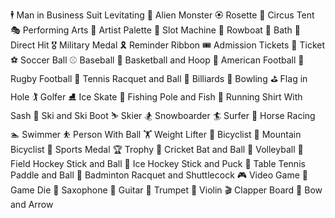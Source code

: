 🕴 Man in Business Suit Levitating
👾 Alien Monster
🏵 Rosette
🎪 Circus Tent
🎭 Performing Arts
🎨 Artist Palette
🎰 Slot Machine
🚣 Rowboat
🛀 Bath
🎯 Direct Hit
🎖 Military Medal
🎗 Reminder Ribbon
🎟 Admission Tickets
🎫 Ticket
⚽ Soccer Ball
⚾ Baseball
🏀 Basketball and Hoop
🏈 American Football
🏉 Rugby Football
🎾 Tennis Racquet and Ball
🎱 Billiards
🎳 Bowling
⛳ Flag in Hole
🏌 Golfer
⛸ Ice Skate
🎣 Fishing Pole and Fish
🎽 Running Shirt With Sash
🎿 Ski and Ski Boot
⛷ Skier
🏂 Snowboarder
🏄 Surfer
🏇 Horse Racing
🏊 Swimmer
⛹ Person With Ball
🏋 Weight Lifter
🚴 Bicyclist
🚵 Mountain Bicyclist
🏅 Sports Medal
🏆 Trophy
🏏 Cricket Bat and Ball
🏐 Volleyball
🏑 Field Hockey Stick and Ball
🏒 Ice Hockey Stick and Puck
🏓 Table Tennis Paddle and Ball
🏸 Badminton Racquet and Shuttlecock
🎮 Video Game
🎲 Game Die
🎷 Saxophone
🎸 Guitar
🎺 Trumpet
🎻 Violin
🎬 Clapper Board
🏹 Bow and Arrow